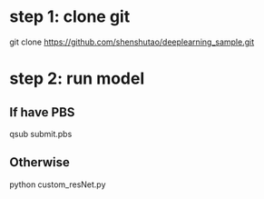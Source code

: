 # step 1: clone git
git clone https://github.com/shenshutao/deeplearning_sample.git

# step 2: run model
## If have PBS
qsub submit.pbs
## Otherwise
python custom_resNet.py


